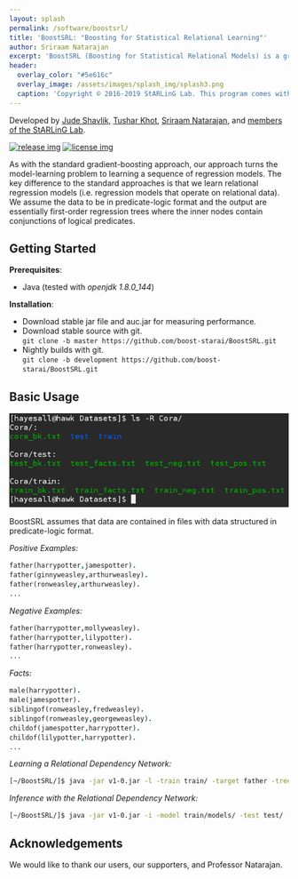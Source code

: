 ```yaml
---
layout: splash
permalink: /software/boostsrl/
title: 'BoostSRL: "Boosting for Statistical Relational Learning"'
author: Sriraam Natarajan
excerpt: 'BoostSRL (Boosting for Statistical Relational Models) is a gradient-boosting based approach to learning different types of SRL models.<br /><br />{::nomarkdown}<iframe style="display: inline-block;" src="https://ghbtns.com/github-btn.html?user=starling-lab&repo=BoostSRL&type=star&count=true&size=large" frameborder="0" scrolling="0" width="120px" height="30px"></iframe> <iframe style="display: inline-block;" src="https://ghbtns.com/github-btn.html?user=starling-lab&repo=BoostSRL&type=fork&count=true&size=large" frameborder="0" scrolling="0" width="158px" height="30px"></iframe> <br><br><a href="https://github.com/boost-starai/BoostSRL-Misc/blob/master/VersionHistory/Version1.0/v1-0.jar?raw=true" class="btn btn--light-outline btn--large"><i class="fas fa-download"></i> Download v1-0.jar</a> <a href="https://github.com/boost-starai/BoostSRL-Misc/blob/master/VersionHistory/Version1.0/auc.jar?raw=true" class="btn btn--light-outline btn--large"><i class="fas fa-download"></i> Download auc.jar</a><a href="/software/boostsrl/wiki/" class="btn btn--light-outline btn--large"><i class="fas fa-book"></i> Documentation</a> <a href="https://github.com/starling-lab/BoostSRL/issues" class="btn btn--light-outline btn--large"><i class="fas fa-bug"></i> Bug Tracker and Discussion</a>{:/nomarkdown}'
header:
  overlay_color: "#5e616c"
  overlay_image: /assets/images/splash_img/splash3.png
  caption: 'Copyright © 2016-2019 StARLinG Lab. This program comes with absolutely no warranty. This is free software, available under the terms of the GPL-3.0.'
---
```


Developed by [Jude Shavlik](http://pages.cs.wisc.edu/~shavlik/), [Tushar Khot](http://pages.cs.wisc.edu/~tushar/), [Sriraam Natarajan](http://utdallas.edu/~sxn177430/), and [members of the StARLinG Lab](/people/).

[![release img]][release] [![license img]][license]

As with the standard gradient-boosting approach, our approach turns the model-learning problem to learning a sequence of regression models. The key difference to the standard approaches is that we learn relational regression models (i.e. regression models that operate on relational data). We assume the data to be in predicate-logic format and the output are essentially first-order regression trees where the inner nodes contain conjunctions of logical predicates.

## Getting Started

**Prerequisites**:

* Java (tested with *openjdk 1.8.0_144*)

**Installation**:

* Download stable jar file and auc.jar for measuring performance.
* Download stable source with git.  
  `git clone -b master https://github.com/boost-starai/BoostSRL.git`
* Nightly builds with git.  
  `git clone -b development https://github.com/boost-starai/BoostSRL.git`

## Basic Usage

<img src="https://raw.githubusercontent.com/boost-starai/BoostSRL-Misc/master/Images/basicFileStructure.png" alt="Basic file structure for the Cora dataset which BoostSRL assumes for most operations." width="558" display="block" margin="auto">

BoostSRL assumes that data are contained in files with data structured in predicate-logic format.

*Positive Examples:*

```prolog
father(harrypotter,jamespotter).
father(ginnyweasley,arthurweasley).
father(ronweasley,arthurweasley).
...
```

*Negative Examples:*

```prolog
father(harrypotter,mollyweasley).
father(harrypotter,lilypotter).
father(harrypotter,ronweasley).
...
```

*Facts:*

```prolog
male(harrypotter).
male(jamespotter).
siblingof(ronweasley,fredweasley).
siblingof(ronweasley,georgeweasley).
childof(jamespotter,harrypotter).
childof(lilypotter,harrypotter).
...
```

*Learning a Relational Dependency Network:*

```bash
[~/BoostSRL/]$ java -jar v1-0.jar -l -train train/ -target father -trees 10
```

*Inference with the Relational Dependency Network:*

```bash
[~/BoostSRL/]$ java -jar v1-0.jar -i -model train/models/ -test test/ -target father -aucJarPath . -trees 10
```

## Acknowledgements

We would like to thank our users, our supporters, and Professor Natarajan.

[license]:https://github.com/boost-starai/BoostSRL/blob/master/license.txt
[release]:https://github.com/boost-starai/BoostSRL/releases
[license img]:https://img.shields.io/github/license/boost-starai/BoostSRL.svg
[release img]:https://img.shields.io/github/tag/boost-starai/BoostSRL.svg
